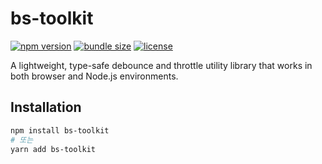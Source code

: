 # bs-toolkit

[![npm version](https://img.shields.io/npm/v/bs-toolkit.svg?style=flat-square)](https://www.npmjs.com/package/bs-toolkit)
[![bundle size](https://img.shields.io/bundlephobia/minzip/bs-toolkit.svg?style=flat-square)](https://bundlephobia.com/result?p=bs-toolkit)
[![license](https://img.shields.io/github/license/bunny-goorm/bs-toolkit.svg?style=flat-square)](https://github.com/bunny-goorm/bs-toolkit/blob/main/LICENSE)

A lightweight, type-safe debounce and throttle utility library that works in both browser and Node.js environments.

## Installation

```bash
npm install bs-toolkit
# 또는
yarn add bs-toolkit
```
